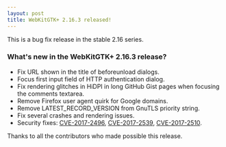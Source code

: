 ```yaml
---
layout: post
title: WebKitGTK+ 2.16.3 released!
---
```


This is a bug fix release in the stable 2.16 series.

### What's new in the WebKitGTK+ 2.16.3 release?

 - Fix URL shown in the title of beforeunload dialogs.
 - Focus first input field of HTTP authentication dialog.
 - Fix rendering glitches in HiDPI in long GitHub Gist pages when focusing the comments textarea.
 - Remove Firefox user agent quirk for Google domains.
 - Remove LATEST_RECORD_VERSION from GnuTLS priority string.
 - Fix several crashes and rendering issues.
 - Security fixes: [CVE-2017-2496](https://cve.mitre.org/cgi-bin/cvename.cgi?name=CVE-2017-2496), [CVE-2017-2539](https://cve.mitre.org/cgi-bin/cvename.cgi?name=CVE-2017-2539), [CVE-2017-2510](https://cve.mitre.org/cgi-bin/cvename.cgi?name=CVE-2017-2510).

Thanks to all the contributors who made possible this release.
